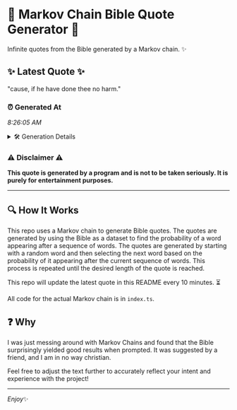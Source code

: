 # 📖 Markov Chain Bible Quote Generator 📖

Infinite quotes from the Bible generated by a Markov chain. ✨

## ✨ Latest Quote ✨
"cause, if he have done thee no harm."

### ⏰ Generated At
*8:26:05 AM*

<details>
    <summary>🛠️ Generation Details</summary>
    <p>
        <strong>🌱 Seed:</strong> cause,<br>
        <strong>🔄 Iterations:</strong> 7<br>
        <strong>📜 Context History:</strong><br>[ cause, ]: if<br>[ cause,, if ]: he<br>[ cause,, if, he ]: have<br>[ cause,, if, he, have ]: done<br>[ cause,, if, he, have, done ]: thee<br>[ cause,, if, he, have, done, thee ]: no<br>[ if, he, have, done, thee, no ]: harm.<br>
    </p>
</details>

### ⚠️ Disclaimer ⚠️
**This quote is generated by a program and is not to be taken seriously. It is purely for entertainment purposes.**

---

## 🔍 How It Works

This repo uses a Markov chain to generate Bible quotes. The quotes are generated by using the Bible as a dataset to find the probability of a word appearing after a sequence of words. The quotes are generated by starting with a random word and then selecting the next word based on the probability of it appearing after the current sequence of words. This process is repeated until the desired length of the quote is reached.

This repo will update the latest quote in this README every 10 minutes. ⏳

All code for the actual Markov chain is in `index.ts`.

## ❓ Why

I was just messing around with Markov Chains and found that the Bible surprisingly yielded good results when prompted. 
It was suggested by a friend, and I am in no way christian.

Feel free to adjust the text further to accurately reflect your intent and experience with the project!

---

*Enjoy*✨
